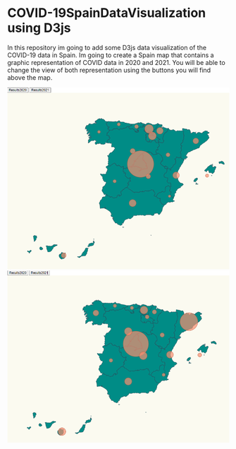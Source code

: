 # COVID-19SpainDataVisualization using D3js
In this repository im going to add some D3js data visualization of the COVID-19 data in Spain. Im going to create a Spain map that contains a graphic representation of COVID data in 2020 and 2021. You will be able to change the view of both representation using the buttons you will find above the map.

![2020bueno](./Tarea1/content/2020bueno.PNG "affected coronavirus 2020") ![2021bueno](./Tarea1/content/2021bueno.PNG "affected coronavirus 2021")
